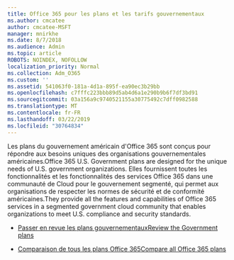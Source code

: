 ```yaml
---
title: Office 365 pour les plans et les tarifs gouvernementaux
ms.author: cmcatee
author: cmcatee-MSFT
manager: mnirkhe
ms.date: 8/7/2018
ms.audience: Admin
ms.topic: article
ROBOTS: NOINDEX, NOFOLLOW
localization_priority: Normal
ms.collection: Adm_O365
ms.custom: ''
ms.assetid: 541063f0-181a-4d1a-895f-ea90ec3b29bb
ms.openlocfilehash: c7fffc223bbb89d5ab4d6a1e290b9b6f7df3bd91
ms.sourcegitcommit: 03a156a9c9740521155a30775492c7dff0982588
ms.translationtype: MT
ms.contentlocale: fr-FR
ms.lasthandoff: 03/22/2019
ms.locfileid: "30764834"
---
```

<span data-ttu-id="7a88c-102">Les plans du gouvernement américain d'Office 365 sont conçus pour répondre aux besoins uniques des organisations gouvernementales américaines.</span><span class="sxs-lookup"><span data-stu-id="7a88c-102">Office 365 U.S. Government plans are designed for the unique needs of U.S. government organizations.</span></span> <span data-ttu-id="7a88c-103">Elles fournissent toutes les fonctionnalités et les fonctionnalités des services Office 365 dans une communauté de Cloud pour le gouvernement segmenté, qui permet aux organisations de respecter les normes de sécurité et de conformité américaines.</span><span class="sxs-lookup"><span data-stu-id="7a88c-103">They provide all the features and capabilities of Office 365 services in a segmented government cloud community that enables organizations to meet U.S. compliance and security standards.</span></span>
  
- [<span data-ttu-id="7a88c-104">Passer en revue les plans gouvernementaux</span><span class="sxs-lookup"><span data-stu-id="7a88c-104">Review the Government plans</span></span>](https://products.office.com/government/compare-office-365-government-plans)
    
- [<span data-ttu-id="7a88c-105">Comparaison de tous les plans Office 365</span><span class="sxs-lookup"><span data-stu-id="7a88c-105">Compare all Office 365 plans</span></span>](https://products.office.com/business/compare-more-office-365-for-business-plans)
    


